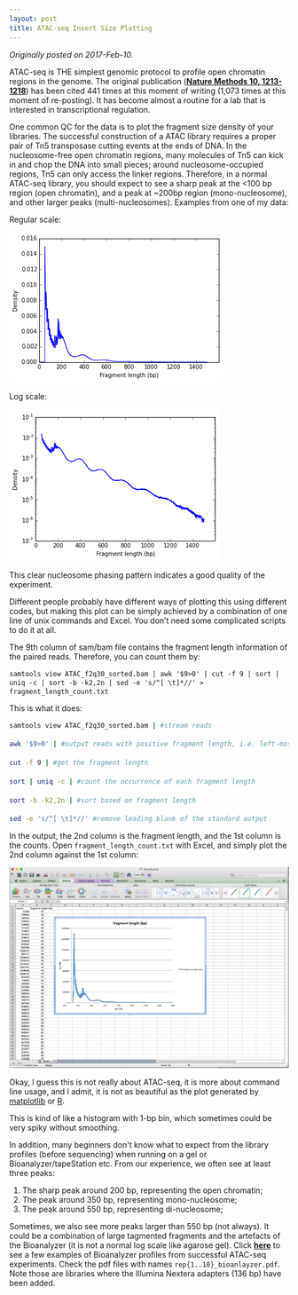 ```yaml
---
layout: post
title: ATAC-seq Insert Size Plotting
---
```


_Originally posted on 2017-Feb-10._

ATAC-seq is THE simplest genomic protocol to profile open chromatin regions in the genome. The original publication (__[Nature Methods 10, 1213-1218](http://www.nature.com/nmeth/journal/v10/n12/full/nmeth.2688.html)__) has been cited 441 times at this moment of writing (1,073 times at this moment of re-posting). It has become almost a routine for a lab that is interested in transcriptional regulation.

One common QC for the data is to plot the fragment size density of your libraries. The successful construction of a ATAC library requires a proper pair of Tn5 transposase cutting events at the ends of DNA. In the nucleosome-free open chromatin regions, many molecules of Tn5 can kick in and chop the DNA into small pieces; around nucleosome-occupied regions, Tn5 can only access the linker regions. Therefore, in a normal ATAC-seq library, you should expect to see a sharp peak at the <100 bp region (open chromatin), and a peak at ~200bp region (mono-nucleosome), and other larger peaks (multi-nucleosomes). Examples from one of my data:

Regular scale:

![](/img/000/atac_isize_regular.png)

Log scale:

![](/img/000/atac_isize_log.png)

This clear nucleosome phasing pattern indicates a good quality of the experiment.

Different people probably have different ways of plotting this using different codes, but making this plot can be simply achieved by a combination of one line of unix commands and Excel. You don’t need some complicated scripts to do it at all.

The 9th column of sam/bam file contains the fragment length information of the paired reads. Therefore, you can count them by:

```
samtools view ATAC_f2q30_sorted.bam | awk '$9>0' | cut -f 9 | sort | uniq -c | sort -b -k2,2n | sed -e 's/^[ \t]*//' > fragment_length_count.txt
```

This is what it does:

```bash
samtools view ATAC_f2q30_sorted.bam | #stream reads
 
awk '$9>0' | #output reads with positive fragment length, i.e. left-most reads
 
cut -f 9 | #get the fragment length
 
sort | uniq -c | #count the occurrence of each fragment length
 
sort -b -k2,2n | #sort based on fragment length
 
sed -e 's/^[ \t]*//' #remove leading blank of the standard output
```

In the output, the 2nd column is the fragment length, and the 1st column is the counts. Open `fragment_length_count.txt` with Excel, and simply plot the 2nd column against the 1st column:

![](/img/000/atac_isize_excel.png)

Okay, I guess this is not really about ATAC-seq, it is more about command line usage, and I admit, it is not as beautiful as the plot generated by [matplotlib](https://matplotlib.org/) or [R](https://www.r-project.org/).

This is kind of like a histogram with 1-bp bin, which sometimes could be very spiky without smoothing.

In addition, many beginners don't know what to expect from the library profiles (before sequencing) when running on a gel or Bioanalyzer/tapeStation etc. From our experience, we often see at least three peaks:

1. The sharp peak around 200 bp, representing the open chromatin;
2. The peak around 350 bp, representing mono-nucleosome;
3. The peak around 550 bp, representing di-nucleosome;

Sometimes, we also see more peaks larger than 550 bp (not always). It could be a combination of large tagmented fragments and the artefacts of the Bioanalyzer (it is not a normal log scale like agarose gel). Click __[here](https://github.com/dbrg77/plate_scATAC-seq/tree/master/figures)__ to see a few examples of Bioanalyzer profiles from successful ATAC-seq experiments. Check the pdf files with names `rep{1..10}_bioanlayzer.pdf`. Note those are libraries where the Illumina Nextera adapters (136 bp) have been added. 
